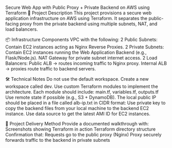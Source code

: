 Secure Web App with Public Proxy + Private Backend on AWS using Terraform
📖 Project Description
This project provisions a secure web application infrastructure on AWS using Terraform. It separates the public-facing proxy from the private backend using multiple subnets, NAT, and load balancers.

📦 Infrastructure Components
VPC with the following:
2 Public Subnets:
Contain EC2 instances acting as Nginx Reverse Proxies.
2 Private Subnets:
Contain EC2 instances running the Web Application Backend (e.g., Flask/Node.js).
NAT Gateway for private subnet internet access.
2 Load Balancers:
Public ALB → routes incoming traffic to Nginx proxy.
Internal ALB → proxies route traffic to backend servers.

🛠️ Technical Notes
Do not use the default workspace. Create a new workspace called dev.
Use custom Terraform modules to implement the architecture.
Each module should include:
main.tf, variables.tf, outputs.tf
Use remote state if possible (e.g., S3 + DynamoDB).
The local public IP should be placed in a file called alb-ip.txt in CIDR format:
Use private key to copy the backend files from your local machine to the backend EC2 instance.
Use data source to get the latest AMI ID for EC2 instances.

🚀 Project Delivery Method
Provide a documented walkthrough with:
Screenshots showing Terraform in action
Terraform directory structure
Confirmation that:
Requests go to the public proxy (Nginx)
Proxy securely forwards traffic to the backend in private subnets
